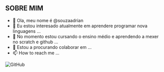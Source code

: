 SOBRE MIM
- 
- 👋 Ola, meu nome é @souzaadrian
- 👀 Eu estou interesado atualmente em aprendere programar nova linguagens ...
- 🌱 No momento estou cursando o ensino médio e aprendendo a mexer no scratch e github ...
- 💞️ Estou a procurando colaborar em ...
- 📫 How to reach me ...


 ![GitHub](https://img.shields.io/badge/GitHub-100000?style=for-the-badge&logo=github&logoColor=white)


